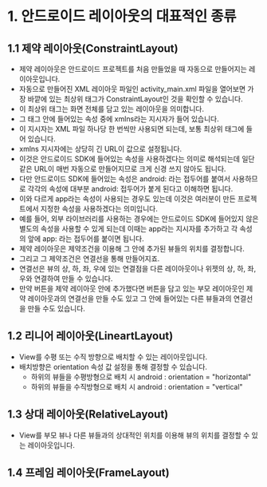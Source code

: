 # 1. 안드로이드 레이아웃의 대표적인 종류


## 1.1 제약 레이아웃(ConstraintLayout)


- 제약 레이아웃은 안드로이드 프로젝트를 처음 만들었을 때 자동으로 만들어지는 레이아웃입니다.
- 자동으로 만들어진 XML 레이아웃 파일인 activity_main.xml 파일을 열어보면 가장 바깥에 있는 최상위 태그가 ConstraintLayout인 것을 확인할 수 있습니다.
- 이 최상위 태그는 화면 전체를 담고 있는 레이아웃을 의미합니다.
- 그 태그 안에 들어있는 속성 중에 xmlns라는 지시자가 들어 있습니다.
- 이 지시자는 XML 파일 하나당 한 번씩만 사용되면 되는데, 보통 최상위 태그에 들어 있습니다.
- xmlns 지시자에는 상당히 긴 URL이 값으로 설정됩니다.
- 이것은 안드로이드 SDK에 들어있는 속성을 사용하겠다는 의미로 해석되는데 일단 같은 URL이 매번 자동으로 만들어지므로 크게 신경 쓰지 않아도 됩니다.
- 다만 안드로이드 SDK에 들어있는 속성은 android: 라는 접두어를 붙여서 사용하므로 각각의 속성에 대부분 android: 접두어가 붙게 된다고 이해하면 됩니다.
- 이와 다르게 app라는 속성이 사용되는 경우도 있는데 이것은 여러분이 만든 프로젝트에서 지정한 속성을 사용하겠다는 의미입니다.
- 예를 들어, 외부 라이브러리를 사용하는 경우에는 안드로이드 SDK에 들어있지 않은 별도의 속성을 사용할 수 있게 되는데 이때는 app라는 지시자를 추가하고 각 속성의 앞에 app: 라는 접두어를 붙이면 됩니다.
- 제약 레이아웃은 제약조건을 이용해 그 안에 추가된 뷰들의 위치를 결정합니다.
- 그리고 그 제약조건은 연결선을 통해 만들어지죠.
- 연결선은 뷰의 상, 하, 좌, 우에 있는 연결점을 다른 레이아웃이나 위젯의 상, 하, 좌, 우와 연결하여 만들 수 있습니다.
- 만약 버튼을 제약 레이아웃 안에 추가했다면 버튼을 담고 있는 부모 레이아웃인 제약 레이아웃과의 연결선을 만들 수도 있고 그 안에 들어있는 다른 뷰들과의 연결선을 만들 수도 있습니다.

## 1.2 리니어 레이아웃(LineartLayout)

- View를 수평 또는 수직 방향으로 배치할 수 있는 레이아웃입니다. 
- 배치방향은 orientation 속성 값 설정을 통해 결정할 수 있습니다.
  - 하위의 뷰들을 수평방형으로 배치 시 android : orientation = "horizontal"
  - 하위의 뷰들을 수직방형으로 배치 시 android : orientation = "vertical"

## 1.3 상대 레이아웃(RelativeLayout)

- View를 부모 뷰나 다른 뷰들과의 상대적인 위치를 이용해 뷰의 위치를 결정할 수 있는 레이아웃입니다.


## 1.4 프레임 레이아웃(FrameLayout)
